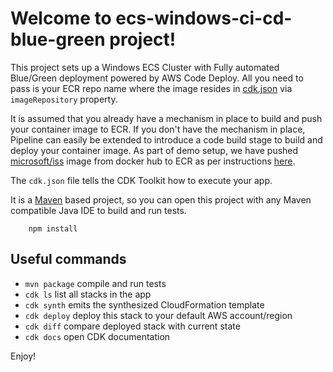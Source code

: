 # Welcome to ecs-windows-ci-cd-blue-green project!

This project sets up a Windows ECS Cluster with Fully automated Blue/Green deployment powered by AWS Code Deploy. All you 
need to pass is your ECR repo name where the image resides in [cdk.json](cdk.json) via `imageRepository` property.

It is assumed that you already have a mechanism in place to build and push your container image to ECR.
If you don't have the mechanism in place, Pipeline can easily be extended to introduce a code build stage to
build and deploy your container image. As part of demo setup, we have pushed [microsoft/iss](https://hub.docker.com/_/microsoft-windows-servercore-iis?tab=description) image from docker hub to ECR as per instructions [here](https://docs.aws.amazon.com/AmazonECS/latest/developerguide/windows_ecr.html).

The `cdk.json` file tells the CDK Toolkit how to execute your app.

It is a [Maven](https://maven.apache.org/) based project, so you can open this project with any Maven compatible Java IDE to build and run tests.

```
    npm install
```

## Useful commands

 * `mvn package`     compile and run tests
 * `cdk ls`          list all stacks in the app
 * `cdk synth`       emits the synthesized CloudFormation template
 * `cdk deploy`      deploy this stack to your default AWS account/region
 * `cdk diff`        compare deployed stack with current state
 * `cdk docs`        open CDK documentation

Enjoy!
